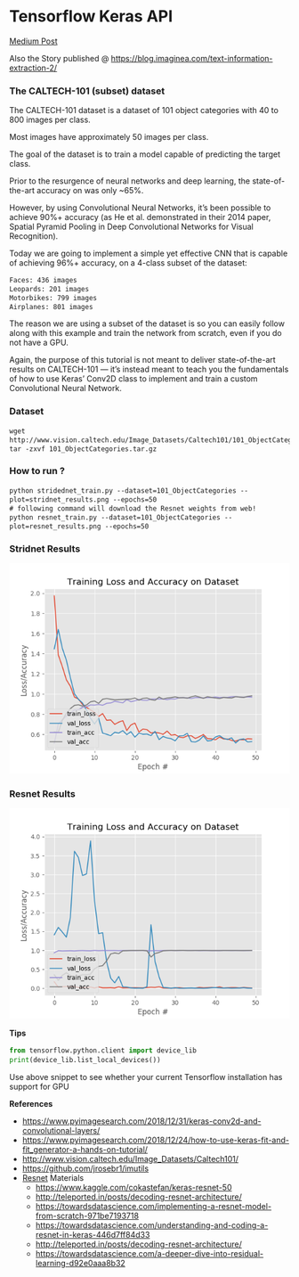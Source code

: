 # Tensorflow Keras API

[Medium Post](https://medium.com/@mageswaran1989/text-information-extraction-2b4a976409ed)

Also the Story published @ https://blog.imaginea.com/text-information-extraction-2/

### The CALTECH-101 (subset) dataset

The CALTECH-101 dataset is a dataset of 101 object categories with 40 to 800 images per class.

Most images have approximately 50 images per class.

The goal of the dataset is to train a model capable of predicting the target class.

Prior to the resurgence of neural networks and deep learning, the state-of-the-art accuracy on was only ~65%.

However, by using Convolutional Neural Networks, it’s been possible to achieve 90%+ accuracy (as He et al. 
demonstrated in their 2014 paper, Spatial Pyramid Pooling in Deep Convolutional Networks for Visual Recognition).

Today we are going to implement a simple yet effective CNN that is capable of achieving 96%+ accuracy, on a 
4-class subset of the dataset:

    Faces: 436 images
    Leopards: 201 images
    Motorbikes: 799 images
    Airplanes: 801 images

The reason we are using a subset of the dataset is so you can easily follow along with this example and train the 
network from scratch, even if you do not have a GPU.

Again, the purpose of this tutorial is not meant to deliver state-of-the-art results on CALTECH-101 — it’s instead meant 
to teach you the fundamentals of how to use Keras’ Conv2D class to implement and train a custom Convolutional Neural Network.

### Dataset

```
wget http://www.vision.caltech.edu/Image_Datasets/Caltech101/101_ObjectCategories.tar.gz
tar -zxvf 101_ObjectCategories.tar.gz
```

### How to run ?

```
python stridednet_train.py --dataset=101_ObjectCategories --plot=stridnet_results.png --epochs=50
# following command will download the Resnet weights from web!
python resnet_train.py --dataset=101_ObjectCategories --plot=resnet_results.png --epochs=50

```

### Stridnet Results
![](stridnet_results.png)

### Resnet Results
![](resnet_results.png)

**Tips**
```python
from tensorflow.python.client import device_lib
print(device_lib.list_local_devices())
```
Use above snippet to see whether your current Tensorflow installation has support for GPU

**References**

- https://www.pyimagesearch.com/2018/12/31/keras-conv2d-and-convolutional-layers/
- https://www.pyimagesearch.com/2018/12/24/how-to-use-keras-fit-and-fit_generator-a-hands-on-tutorial/
- http://www.vision.caltech.edu/Image_Datasets/Caltech101/
- https://github.com/jrosebr1/imutils
- [Resnet](https://arxiv.org/pdf/1512.03385.pdf) Materials
    - https://www.kaggle.com/cokastefan/keras-resnet-50
    - http://teleported.in/posts/decoding-resnet-architecture/
    - https://towardsdatascience.com/implementing-a-resnet-model-from-scratch-971be7193718
    - https://towardsdatascience.com/understanding-and-coding-a-resnet-in-keras-446d7ff84d33
    - http://teleported.in/posts/decoding-resnet-architecture/
    - https://towardsdatascience.com/a-deeper-dive-into-residual-learning-d92e0aaa8b32
    
